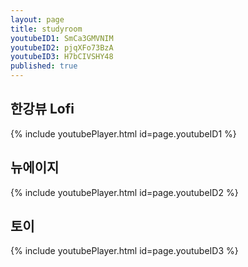 ```yaml
---
layout: page
title: studyroom
youtubeID1: SmCa3GMVNIM
youtubeID2: pjqXFo73BzA
youtubeID3: H7bCIVSHY48
published: true
---
```

## 한강뷰 Lofi
{% include youtubePlayer.html id=page.youtubeID1 %}
## 뉴에이지
{% include youtubePlayer.html id=page.youtubeID2 %}
## 토이
{% include youtubePlayer.html id=page.youtubeID3 %}
